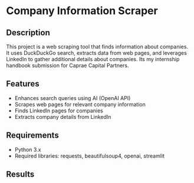# Company Information Scraper

## Description
This project is a web scraping tool that finds information about companies. It uses DuckDuckGo search, extracts data from web pages, and leverages LinkedIn to gather additional details about companies. Its my internship handbook submission for Caprae Capital Partners.

## Features
- Enhances search queries using AI (OpenAI API)
- Scrapes web pages for relevant company information
- Finds LinkedIn pages for companies
- Extracts company details from LinkedIn

## Requirements
- Python 3.x
- Required libraries: requests, beautifulsoup4, openai, streamlit

## Results

